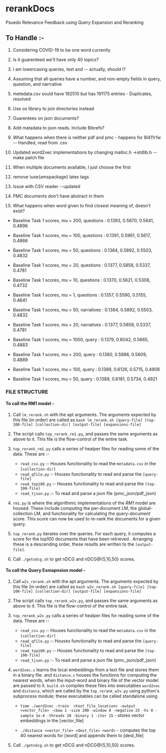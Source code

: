 # rerankDocs
Psuedo Relevance Feedback using Query Expansion and Reranking

## To Handle :- 

1. Considering COVID-19 to be one word currently
2. Is it guarenteed we'll have only 40 topics?
3. I am lowercasing queries, text and  -- actually, should I?

4. Assuming that all queries have a number, and non-empty fields in query, question, and narrrative

5. metedata.csv sould have 192510 but has 191175 entries - Duplicates, resolved

6. Use os library to join directories instead

7. Guarentees on json documents?
8. Add matadata to json reads. Include Bibrefs?

9. What happens when there is neither pdf and pmc - happens for 8l411r1w -- Handled, read from .csv

10. Updated word2vec implementations by changing malloc.h ->stdlib.h -- make patch file

11. When multiple documents available, I just choose the first

12. remove \use{amspackage} latex tags

13. Issue with CSV reader --updated

14. PMC documents don't have abstract in them

15. What happens when word given to find closest meaning of, doesn't exist?

- Baseline Task 1 scores, mu = 200, questions :  0.1393, 0.5870, 0.5641, 0.4896
- Baseline Task 1 scores, mu = 100, questions :  0.1391, 0.5961, 0.5617, 0.4866
- Baseline Task 1 scores, mu = 50, questions :  0.1384, 0.5892, 0.5503, 0.4832
- Baseline Task 1 scores, mu = 20, questions :  0.1377, 0.5858, 0.5337, 0.4781
- Baseline Task 1 scores, mu = 10, questions :  0.1370, 0.5621, 0.5308, 0.4732
- Baseline Task 1 scores, mu =  1, questions :  0.1357, 0.5590, 0.5155, 0.4641

- Baseline Task 1 scores, mu = 50, narratives :  0.1384, 0.5892, 0.5503, 0.4832
- Baseline Task 1 scores, mu = 20, narratives :  0.1377, 0.5858, 0.5337, 0.4781

- Baseline Task 1 scores, mu = 1000, query :  0.1379, 0.6042, 0.5665, 0.4883
- Baseline Task 1 scores, mu = 200, query :  0.1380, 0.5986, 0.5609, 0.4889
- Baseline Task 1 scores, mu = 100, query :  0.1389, 0.6126, 0.5715, 0.4908
- Baseline Task 1 scores, mu = 50, query :  0.1389, 0.6181, 0.5734, 0.4921

### FILE STRUCTURE 

#### To call the RM1 model - 

1. Call `lm_rerank.sh` with the apt arguments. The arguments expected by this file (in order) are called as `bash lm_rerank.sh [query-file] [top-100-file] [collection-dir] [output-file] [expansions-file]`

2. The script calls `top_rerank_rm1.py`, and passes the same arguments as above to it. This file is the flow-control of the entire task.

3. `top_rerank_rm1.py` calls a series of healper files for reading some of the data. These are :- 
    * `read_csv.py` :- Houses functionality to read the `metadata.csv` in the `[collection-dir]`
    * `read_qfile.py` :- Houses functionality to read and parse the `[query-file]`
    * `read_top100.py` :- Houses functionality to read and parse the `[top-100-file]`
    * `read_tjson.py` :- To read and parse a json file (pmc\_json/pdf\_json)

4. `rm1.py` is where the algorithmic implementations of the *RM1* model are housed. These include computing the per-document LM, the global-collection LM, and functionality for calculating the _query-document_ score. This score can now be used to re-rank the documents for a given query.

5. `top_rerank.py` iterates over the queries. For each query, it computes a score for the top100 documents that have been retrieved . Arranging these is a descending order, these results are written to the `[output-file]`.

6. Call `./getndcg.sh` to get nDCG and nDCG@{5,10,50} scores.
  
#### To call the Query Exmapnsion model - 

1. Call `w2v_rerank.sh` with the apt arguments. The arguments expected by this file (in order) are called as `bash w2v_rerank.sh [query-file] [top-100-file] [collection-dir] [output-file] [expansions-file]`

2. The script calls `top_rerank_w2v.py`, and passes the same arguments as above to it. This file is the flow-control of the entire task.

3. `top_rerank_w2v.py` calls a series of healper files for reading some of the data. These are :- 
    * `read_csv.py` :- Houses functionality to read the `metadata.csv` in the `[collection-dir]`
    * `read_qfile.py` :- Houses functionality to read and parse the `[query-file]`
    * `read_top100.py` :- Houses functionality to read and parse the `[top-100-file]`
    * `read_tjson.py` :- To read and parse a json file (pmc\_json/pdf\_json)

4. `word2vec.c` learns the local embeddings from a text file and stores them in a binary file. and `distance.c` houses the functions for computing the nearest words, when the input-word and binary file of the vector model are passed to it. `build.sh` compiles these files into executables `word2vec` and `distance`, which are called by the `top_rerank_w2v.py` using python's subprocess module; these executables can be called standalone using 
    * `time ./word2vec -train  <text_file_location> -output <vector_file> -cbow 1 -size 200 -window 8 -negative 25 -hs 0 -sample 1e-4 -threads 20 -binary 1 -iter 15` - stores vector embeddings in the [vector\_file]

    * `./distance <vector_file> <dest_file> <word>` - computes the top 40 nearest words for [word] and appends them to [dest\_file]

5. Call `./getndcg.sh` to get nDCG and nDCG@{5,10,50} scores.
